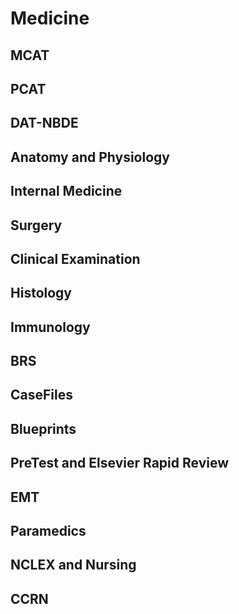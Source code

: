 # Medicine
## MCAT
## PCAT
## DAT-NBDE
## Anatomy and Physiology
## Internal Medicine
## Surgery
## Clinical Examination
## Histology
## Immunology
## BRS
## CaseFiles
## Blueprints
## PreTest and Elsevier Rapid Review
## EMT
## Paramedics
## NCLEX and Nursing
## CCRN
